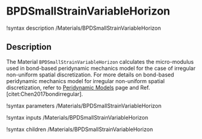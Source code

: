 
# BPDSmallStrainVariableHorizon
!syntax description /Materials/BPDSmallStrainVariableHorizon

## Description

The Material `BPDSmallStrainVariableHorizon` calculates the micro-modulus used in bond-based peridynamic mechanics model for the case of irregular non-uniform spatial discretization. For more details on bond-based peridynamic mechanics model for irregular non-uniform spatial discretization, refer to [Peridynamic Models](peridynamics/PeridynamicModels.md) page and Ref. [citet:Chen2017bondirregular].

!syntax parameters /Materials/BPDSmallStrainVariableHorizon

!syntax inputs /Materials/BPDSmallStrainVariableHorizon

!syntax children /Materials/BPDSmallStrainVariableHorizon
